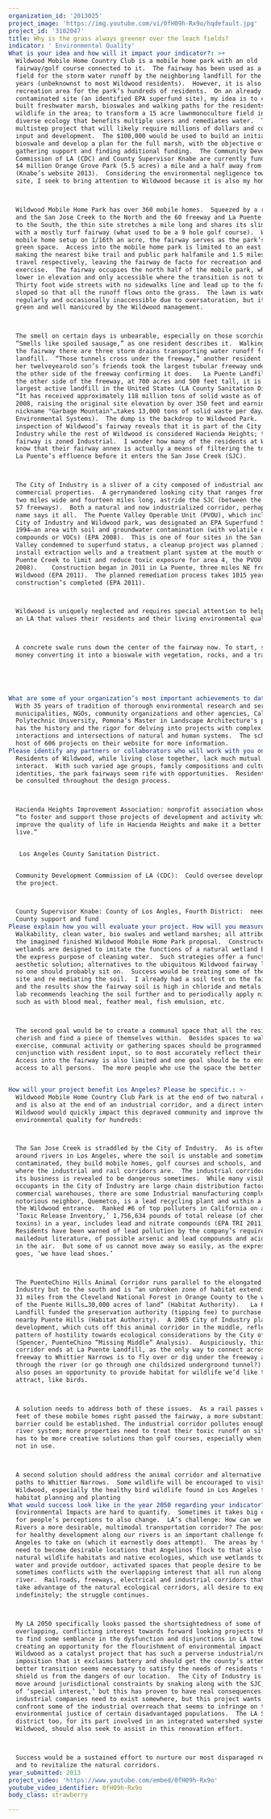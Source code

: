 ```yaml
---
organization_id: '2013025'
project_image: 'https://img.youtube.com/vi/0fH09h-Rx9o/hqdefault.jpg'
project_id: '3102047'
title: Why is the grass always greener over the leach fields?
indicator: ' Environmental Quality'
What is your idea and how will it impact your indicator?: >+
  Wildwood Mobile Home Country Club is a mobile home park with an old
  fairway/golf course connected to it.  The fairway has been used as a leach
  field for the storm water runoff by the neighboring landfill for the last 56
  years (unbeknownst to most Wildwood residents).  However, it is also a
  recreation area for the park’s hundreds of residents.  On an already
  contaminated site (an identified EPA superfund site), my idea is to create a
  built freshwater marsh, bioswales and walking paths for the residents and
  wildlife in the area; to transform a 15 acre lawnmonoculture field into a
  diverse ecology that benefits multiple users and remediates water.  This is a
  multistep project that will likely require millions of dollars and community
  input and development.  The $100,000 would be used to build an initial
  bioswale and develop a plan for the full marsh, with the objective of
  gathering support and finding additional funding.  The Community Development
  Commission of LA (CDC) and County Supervisor Knabe are currently funding a new
  $4 million Orange Grove Park (5.5 acres) a mile and a half away from Wildwood
  (Knabe’s website 2013).  Considering the environmental negligence towards this
  site, I seek to bring attention to Wildwood because it is also my home.



  Wildwood Mobile Home Park has over 360 mobile homes.  Squeezed by a railroad
  and the San Jose Creek to the North and the 60 freeway and La Puente Landfill
  to the South, the thin site stretches a mile long and shares its slim width
  with a mostly turf fairway (what used to be a 9 hole golf course).  With each
  mobile home setup on 1/16th an acre, the fairway serves as the park’s primary
  green space.  Access into the mobile home park is limited to an east entrance
  making the nearest bike trail and public park halfamile and 1.5 miles away
  travel respectively, leaving the fairway de facto for recreation and
  exercise.  The fairway occupies the north half of the mobile park, which is
  lower in elevation and only accessible where the transition is not too steep. 
  Thirty foot wide streets with no sidewalks line and lead up to the fairway,
  sloped so that all the runoff flows onto the grass.  The lawn is watered
  regularly and occasionally inaccessible due to oversaturation, but it’s always
  green and well manicured by the Wildwood management.



  The smell on certain days is unbearable, especially on those scorching days. 
  “Smells like spoiled sausage,” as one resident describes it.  Walking through
  the fairway there are three storm drains transporting water runoff from the
  landfill.  “Those tunnels cross under the freeway,” another resident tells me;
  her twelveyearold son’s friends took the largest tubular freeway underpass to
  the other side of the freeway confirming it does.   La Puente Landfill is on
  the other side of the freeway, at 700 acres and 500 feet tall, it is the
  largest active landfill in the United States (LA County Sanitation District). 
  “It has received approximately 118 million tons of solid waste as of April
  2008, raising the original site elevation by over 350 feet and earning it the
  nickname "Garbage Mountain"…takes 13,000 tons of solid waste per day…”(QED
  Environmental Systems).  The dump is the backdrop to Wildwood Park.  A closer
  inspection of Wildwood’s fairway reveals that it is part of the City of
  Industry while the rest of Wildwood is considered Hacienda Heights; the
  fairway is zoned Industrial.  I wonder how many of the residents at Wildwood
  know that their fairway annex is actually a means of filtering the toxins from
  La Puente’s effluence before it enters the San Jose Creek (SJC). 



  The City of Industry is a sliver of a city composed of industrial and
  commercial properties.  A gerrymandered looking city that ranges from one to
  two miles wide and fourteen miles long, astride the SJC (between the 605 and
  57 freeways).  Both a natural and now industrialized corridor, perhaps the
  name says it all.  The Puente Valley Operable Unit (PVOU), which includes the
  City of Industry and Wildwood park, was designated an EPA Superfund Site in
  1994—an area with soil and groundwater contamination (with volatile organic
  compounds or VOCs) (EPA 2008).  This is one of four sites in the San Gabriel
  Valley condemned to superfund status, a cleanup project was planned in 1996 to
  install extraction wells and a treatment plant system at the mouth of the
  Puente Creek to limit and reduce toxic exposure for area 4, the PVOU (EPA
  2008).    Construction began in 2011 in La Puente, three miles NE from
  Wildwood (EPA 2011).  The planned remediation process takes 1015 years once
  construction’s completed (EPA 2011).  



  Wildwood is uniquely neglected and requires special attention to help foster
  an LA that values their residents and their living environmental quality.



  A concrete swale runs down the center of the fairway now. To start, spend the
  money converting it into a bioswale with vegetation, rocks, and a trail.


   


What are some of your organization’s most important achievements to date?: >-
  With 35 years of tradition of thorough environmental research and services to
  municipalities, NGOs, community organizations and other agencies, California
  Polytechnic University, Pomona's Master in Landscape Architecture's program
  has the history and the rigor for delving into projects with complex
  interactions and intersections of natural and human systems.  The school has a
  host of 606 projects on their website for more information.
Please identify any partners or collaborators who will work with you on this project.: >-
  Residents of Wildwood, while living close together, lack much mutual space to
  interact.  With such varied age groups, family compositions and cultural
  identities, the park fairways seem rife with opportunities.  Residents should
  be consulted throughout the design process.



  Hacienda Heights Improvement Association: nonprofit association whose goal is
  “to foster and support those projects of development and activity which will
  improve the quality of life in Hacienda Heights and make it a better place to
  live.”


   Los Angeles County Sanitation District.


  Community Development Commission of LA (CDC):  Could oversee development of
  the project.



  County Supervisor Knabe: County of Los Angles, Fourth District:  need for
  County support and fund
Please explain how you will evaluate your project. How will you measure success?: >+
  Walkability, clean water, bio swales and wetland marshes; all attributes of
  the imagined finished Wildwood Mobile Home Park proposal.  Constructed
  wetlands are designed to imitate the functions of a natural wetland but for
  the express purpose of cleaning water.  Such strategies offer a functional,
  aesthetic solution; alternatives to the ubiquitous Wildwood fairway lawn that
  no one should probably sit on.  Success would be treating some of the water on
  site and re mediating the soil.  I already had a soil test on the fairway done
  and the results show the fairway soil is high in chloride and metals and the
  lab recommends leaching the soil further and to periodically apply nitrogen
  such as with blood meal, feather meal, fish emulsion, etc.



  The second goal would be to create a communal space that all the residents can
  cherish and find a piece of themselves within.  Besides spaces to walk and
  exercise, communal activity or gathering spaces should be programmed in
  conjunction with resident input, so to most accurately reflect their desires. 
  Access into the fairway is also limited and one goal should be to ensure
  access to all persons.  The more people who use the space the better. 


How will your project benefit Los Angeles? Please be specific.: >-
  Wildwood Mobile Home Country Club Park is at the end of two natural corridors
  and is also at the end of an industrial corridor, and a direct intervention at
  Wildwood would quickly impact this depraved community and improve the
  environmental quality for hundreds:



  The San Jose Creek is straddled by the City of Industry.  As is often the case
  around rivers in Los Angeles, where the soil is unstable and sometimes
  contaminated, they build mobile homes, golf courses and schools, and it’s
  where the industrial and rail corridors are.  The industrial corridor in of
  its business is revealed to be dangerous sometimes.  While many visible
  occupants in the City of Industry are large chain distribution factories and
  commercial warehouses, there are some Industrial manufacturing complexes.  One
  notorious neighbor, Quemetco, is a lead recycling plant and within a mile of
  the Wildwood entrance.  Ranked #6 of top polluters in California on an EPA
  ‘Toxic Release Inventory,’ 1,756,634 pounds of total release (of chemical
  toxins) in a year, includes lead and nitrate compounds (EPA TRI 2011). 
  Residents have been warned of lead pollution by the company’s required
  mailedout literature, of possible arsenic and lead compounds and acid vapors
  in the air.  But some of us cannot move away so easily, as the expression
  goes, ‘we have lead shoes.’



  The PuenteChino Hills Animal Corridor runs parallel to the elongated City of
  Industry but to the south and is “an unbroken zone of habitat extending nearly
  31 miles from the Cleveland National Forest in Orange County to the west end
  of the Puente Hills…30,000 acres of land” (Habitat Authority).   La Puente
  Landfill funded the preservation authority (tipping fee) to purchase the
  nearby Puente Hills (Habitat Authority).  A 2005 City of Industry planned
  development, which cuts off this animal corridor in the middle, reflects a
  pattern of hostility towards ecological considerations by the City of Industry
  (Spencer, PuenteChino “Missing Middle” Analysis).  Auspiciously, this animal
  corridor ends at La Puente Landfill, as the only way to connect across the 605
  freeway to Whittier Narrows is to fly over or dig under the freeway and
  through the river (or go through one childsized underground tunnel?).   This
  also poses an opportunity to provide habitat for wildlife we’d like to
  attract, like birds.



  A solution needs to address both of these issues.  As a rail passes within 300
  feet of these mobile homes right passed the fairway, a more substantial
  barrier could be established. The industrial corridor pollutes enough into the
  river system; more properties need to treat their toxic runoff on site.  There
  has to be more creative solutions than golf courses, especially when they are
  not in use. 



  A second solution should address the animal corridor and alternative ground
  paths to Whittier Narrows.  Some wildlife will be encouraged to visit
  Wildwood, especially the healthy bird wildlife found in Los Angeles through
  habitat planning and planting
What would success look like in the year 2050 regarding your indicator?: >-
  Environmental Impacts are hard to quantify.  Sometimes it takes big changes
  for people’s perceptions to also change.  LA’s challenge: How can we make LA
  Rivers a more desirable, multimodal transportation corridor? The possibility
  for healthy development along our rivers is an important challenge for Los
  Angeles to take on (which it earnestly does attempt).  The areas by the rivers
  need to become desirable locations that Angelinos flock to that also fosters
  natural wildlife habitats and native ecologies, which use wetlands to clean
  water and provide outdoor, activated spaces that people desire to be in.  This
  sometimes conflicts with the overlapping interest that all run along the
  river.  Railroads, freeways, electrical and industrial corridors that also
  take advantage of the natural ecological corridors, all desire to expand
  indefinitely; the struggle continues.



  My LA 2050 specifically looks passed the shortsightedness of some of these
  overlapping, conflicting interest towards forward looking projects that seek
  to find some semblance in the dysfunction and disjunctions in LA towards
  creating an opportunity for the flourishment of environmental impact.  I see
  Wildwood as a catalyst project that has such a perverse industrial/residential
  imposition that it exclaims battery and should get the county’s attention.  A
  better transition seems necessary to satisfy the needs of residents to help
  shield us from the dangers of our location.  The City of Industry is able to
  move around jurisdictional constraints by snaking along with the SJC, a zone
  of ‘special interest,’ but this has proven to have real consequences.  These
  industrial companies need to exist somewhere, but this project wants to
  confront some of the industrial overreach that seems to infringe on the
  environmental justice of certain disadvantaged populations.  The LA Sanitation
  district too, for its part involved in an integrated watershed system with
  Wildwood, should also seek to assist in this renovation effort.



  Success would be a sustained effort to nurture our most disparaged residents
  and to revitalize the natural corridors.
year_submitted: 2013
project_video: 'https://www.youtube.com/embed/0fH09h-Rx9o'
youtube_video_identifier: 0fH09h-Rx9o
body_class: strawberry

---
```

